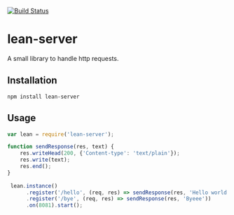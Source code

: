 [![Build Status](https://travis-ci.org/fernandomoraes/lean-server.svg?branch=master)](https://travis-ci.org/fernandomoraes/lean-server)

lean-server
=========

A small library to handle http requests.

## Installation

`npm install lean-server`

## Usage

```javascript
var lean = require('lean-server');

function sendResponse(res, text) { 
	res.writeHead(200, {'Content-type': 'text/plain'});
	res.write(text);
	res.end();
}
 
 lean.instance()
      .register('/hello', (req, res) => sendResponse(res, 'Hello world'))
      .register('/bye', (req, res) => sendResponse(res, 'Byeee'))
      .on(8081).start();
```
